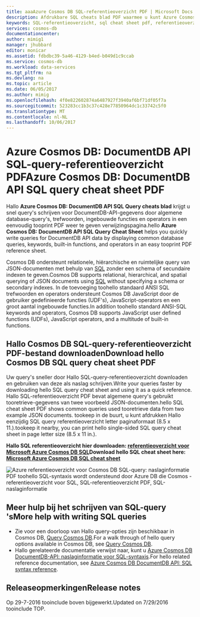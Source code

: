 ```yaml
---
title: aaaAzure Cosmos DB SQL-referentieoverzicht PDF | Microsoft Docs
description: Afdrukbare SQL cheats blad PDF waarmee u kunt Azure Cosmos DB in SQL-syntaxis tooquery JSON-documenten in de database - SQL-naslaginformatie gebruiken
keywords: SQL-referentieoverzicht, sql cheat sheet pdf, referentieoverzicht voor sql-query
services: cosmos-db
documentationcenter: 
author: mimig1
manager: jhubbard
editor: monicar
ms.assetid: fdbdbc39-5a46-4129-b4ed-b049d1c9ccab
ms.service: cosmos-db
ms.workload: data-services
ms.tgt_pltfrm: na
ms.devlang: na
ms.topic: article
ms.date: 06/05/2017
ms.author: mimig
ms.openlocfilehash: 4f0e822602874a6487927f3940af6bf71df05f7a
ms.sourcegitcommit: 523283cc1b3c37c428e77850964dc1c33742c5f0
ms.translationtype: MT
ms.contentlocale: nl-NL
ms.lasthandoff: 10/06/2017
---
```

# <a name="azure-cosmos-db-documentdb-api-sql-query-cheat-sheet-pdf"></a><span data-ttu-id="6ed71-104">Azure Cosmos DB: DocumentDB API SQL-query-referentieoverzicht PDF</span><span class="sxs-lookup"><span data-stu-id="6ed71-104">Azure Cosmos DB: DocumentDB API SQL query cheat sheet PDF</span></span>
<span data-ttu-id="6ed71-105">Hallo **Azure Cosmos DB: DocumentDB API SQL Query cheats blad** krijgt u snel query's schrijven voor DocumentDB-API-gegevens door algemene database-query's, trefwoorden, ingebouwde functies en operators in een eenvoudig tooprint PDF weer te geven verwijzingspagina.</span><span class="sxs-lookup"><span data-stu-id="6ed71-105">hello **Azure Cosmos DB: DocumentDB API SQL Query Cheat Sheet** helps you quickly write queries for DocumentDB API data by displaying common database queries, keywords, built-in functions, and operators in an easy tooprint PDF reference sheet.</span></span> 

<span data-ttu-id="6ed71-106">Cosmos DB ondersteunt relationele, hiërarchische en ruimtelijke query van JSON-documenten met behulp van [SQL](documentdb-sql-query.md) zonder een schema of secundaire indexen te geven.</span><span class="sxs-lookup"><span data-stu-id="6ed71-106">Cosmos DB supports relational, hierarchical,  and spatial querying of JSON documents using [SQL](documentdb-sql-query.md) without specifying a schema or secondary indexes.</span></span> <span data-ttu-id="6ed71-107">In de toevoeging toohello standaard ANSI SQL trefwoorden en operators ondersteunt Cosmos DB JavaScript door de gebruiker gedefinieerde functies (UDF's), JavaScript-operators en een groot aantal ingebouwde functies.</span><span class="sxs-lookup"><span data-stu-id="6ed71-107">In addition toohello standard ANSI-SQL keywords and operators, Cosmos DB supports JavaScript user defined functions (UDFs), JavaScript operators, and a multitude of built-in functions.</span></span>

## <a name="download-hello-cosmos-db-sql-query-cheat-sheet-pdf"></a><span data-ttu-id="6ed71-108">Hallo Cosmos DB SQL-query-referentieoverzicht PDF-bestand downloaden</span><span class="sxs-lookup"><span data-stu-id="6ed71-108">Download hello Cosmos DB SQL query cheat sheet PDF</span></span>
<span data-ttu-id="6ed71-109">Uw query's sneller door Hallo SQL-query-referentieoverzicht downloaden en gebruiken van deze als naslag schrijven.</span><span class="sxs-lookup"><span data-stu-id="6ed71-109">Write your queries faster by downloading hello SQL query cheat sheet and using it as a quick reference.</span></span> <span data-ttu-id="6ed71-110">Hallo SQL-referentieoverzicht PDF bevat algemene query's gebruikt tooretrieve-gegevens van twee voorbeeld JSON-documenten.</span><span class="sxs-lookup"><span data-stu-id="6ed71-110">hello SQL cheat sheet PDF shows common queries used tooretrieve data from two example JSON documents.</span></span> <span data-ttu-id="6ed71-111">tookeep in de buurt, u kunt afdrukken Hallo eenzijdig SQL query referentieoverzicht letter paginaformaat (8.5 x 11.).</span><span class="sxs-lookup"><span data-stu-id="6ed71-111">tookeep it nearby, you can print hello single-sided SQL query cheat sheet in page letter size (8.5 x 11 in.).</span></span>

<span data-ttu-id="6ed71-112">**Hallo SQL referentieoverzicht hier downloaden: [referentieoverzicht voor Microsoft Azure Cosmos DB SQL](http://go.microsoft.com/fwlink/?LinkId=623215)**</span><span class="sxs-lookup"><span data-stu-id="6ed71-112">**Download hello SQL cheat sheet here: [Microsoft Azure Cosmos DB SQL cheat sheet](http://go.microsoft.com/fwlink/?LinkId=623215)**</span></span>

![Azure referentieoverzicht voor Cosmos DB SQL-query: naslaginformatie PDF toohello SQL-syntaxis wordt ondersteund door Azure DB die Cosmos - referentieoverzicht voor SQL, SQL-referentieoverzicht PDF, SQL-naslaginformatie][cheat-sheet]

[cheat-sheet]: ./media/documentdb-sql-query-cheat-sheet/microsoft-documentdb-sql-query-cheat-sheet-v4.png


## <a name="more-help-with-writing-sql-queries"></a><span data-ttu-id="6ed71-114">Meer hulp bij het schrijven van SQL-query 's</span><span class="sxs-lookup"><span data-stu-id="6ed71-114">More help with writing SQL queries</span></span>
* <span data-ttu-id="6ed71-115">Zie voor een doorloop van Hallo query-opties zijn beschikbaar in Cosmos DB, [Query Cosmos DB](documentdb-sql-query.md).</span><span class="sxs-lookup"><span data-stu-id="6ed71-115">For a walk through of hello query options available in Cosmos DB, see [Query Cosmos DB](documentdb-sql-query.md).</span></span>
* <span data-ttu-id="6ed71-116">Hallo gerelateerde documentatie verwijst naar, kunt u [Azure Cosmos DB DocumentDB-API: naslaginformatie voor SQL-syntaxis](https://msdn.microsoft.com/library/azure/dn782250.aspx).</span><span class="sxs-lookup"><span data-stu-id="6ed71-116">For hello related reference documentation, see [Azure Cosmos DB DocumentDB API: SQL syntax reference](https://msdn.microsoft.com/library/azure/dn782250.aspx).</span></span>

## <a name="release-notes"></a><span data-ttu-id="6ed71-117">Releaseopmerkingen</span><span class="sxs-lookup"><span data-stu-id="6ed71-117">Release notes</span></span>
<span data-ttu-id="6ed71-118">Op 29-7-2016 tooinclude boven bijgewerkt.</span><span class="sxs-lookup"><span data-stu-id="6ed71-118">Updated on 7/29/2016 tooinclude TOP.</span></span>

